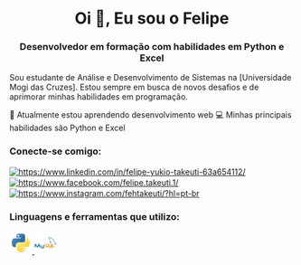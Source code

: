 <h1 align="center">Oi 👋, Eu sou o Felipe</h1>
<h3 align="center">Desenvolvedor em formação com habilidades em Python e Excel</h3>
Sou estudante de Análise e Desenvolvimento de Sistemas na [Universidade Mogi das Cruzes]. Estou sempre em busca de novos desafios e de aprimorar minhas habilidades em programação.

🌱 Atualmente estou aprendendo desenvolvimento web
💻 Minhas principais habilidades são Python e Excel
<h3 align="left">Conecte-se comigo:</h3>
<p align="left">
<a href="https://linkedin.com/in/https://www.linkedin.com/in/felipe-yukio-takeuti-63a654112/" target="_blank"><img align="center" src="https://raw.githubusercontent.com/rahuldkjain/github-profile-readme-generator/master/src/images/icons/Social/linked-in-alt.svg" alt="https://www.linkedin.com/in/felipe-yukio-takeuti-63a654112/" height="30" width="40" /></a>
<a href="https://fb.com/https://www.facebook.com/felipe.takeuti.1/" target="_blank"><img align="center" src="https://raw.githubusercontent.com/rahuldkjain/github-profile-readme-generator/master/src/images/icons/Social/facebook.svg" alt="https://www.facebook.com/felipe.takeuti.1/" height="30" width="40" /></a>
<a href="https://instagram.com/https://www.instagram.com/fehtakeuti/?hl=pt-br" target="_blank"><img align="center" src="https://raw.githubusercontent.com/rahuldkjain/github-profile-readme-generator/master/src/images/icons/Social/instagram.svg" alt="https://www.instagram.com/fehtakeuti/?hl=pt-br" height="30" width="40" /></a>
</p>
<h3 align="left">Linguagens e ferramentas que utilizo:</h3>
<p align="left"> 
  <a href="https://www.python.org" target="_blank"> 
    <img src="https://raw.githubusercontent.com/devicons/devicon/master/icons/python/python-original.svg" alt="Python" width="40" height="40"/> 
  </a> 
  <a href="https://www.mysql.com/" target="_blank"> 
    <img src="https://raw.githubusercontent.com/devicons/devicon/master/icons/mysql/mysql-original-wordmark.svg" alt="MySQL" width="40" height="40"/> 
  </a> 
</p>
